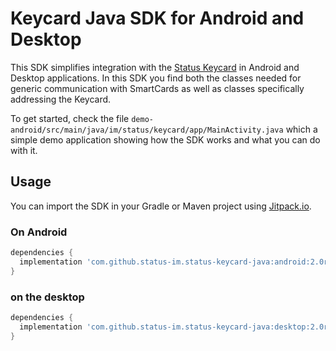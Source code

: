 # Keycard Java SDK for Android and Desktop

This SDK simplifies integration with the [Status Keycard](https://github.com/status-im/status-keycard) in Android
and Desktop applications. In this SDK you find both the classes needed for generic communication with SmartCards as well 
as classes specifically addressing the Keycard.

To get started, check the file ```demo-android/src/main/java/im/status/keycard/app/MainActivity.java``` which a simple
demo application showing how the SDK works and what you can do with it.

## Usage

You can import the SDK in your Gradle or Maven project using [Jitpack.io](https://jitpack.io).

### On Android

```groovy
dependencies {
  implementation 'com.github.status-im.status-keycard-java:android:2.0rc1'
}
```

### on the desktop

```groovy
dependencies {
  implementation 'com.github.status-im.status-keycard-java:desktop:2.0rc1'
}
```